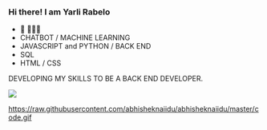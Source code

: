 ### Hi there! I am Yarli Rabelo 

- 🔭 👨🏽‍💻
- CHATBOT / MACHINE LEARNING 
- JAVASCRIPT and PYTHON / BACK END 
- SQL 
- HTML / CSS

DEVELOPING MY SKILLS TO BE A BACK END DEVELOPER. 



<a href="https://www.linkedin.com/in/yarli-rabelo-17413a77/" target="_blank"><img src="https://img.shields.io/badge/-LinkedIn-%230077B5?style=for-the-badge&logo=linkedin&logoColor=white" target="_blank"></a> 

https://raw.githubusercontent.com/abhisheknaiidu/abhisheknaiidu/master/code.gif


